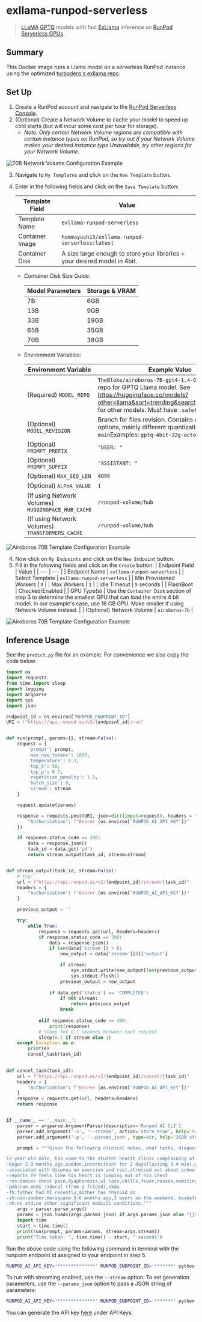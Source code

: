 # exllama-runpod-serverless

> [LLaMA](https://ai.facebook.com/blog/large-language-model-llama-meta-ai/) [GPTQ](https://arxiv.org/abs/2210.17323) models with fast [ExLlama](https://github.com/turboderp/exllama) inference on [RunPod Serverless GPUs](https://www.runpod.io/serverless-gpu)

## Summary
This Docker image runs a Llama model on a serverless RunPod instance using the optimized [turboderp's exllama repo](https://github.com/turboderp/exllama).

## Set Up
1. Create a RunPod account and navigate to the [RunPod Serverless Console](https://www.runpod.io/console/serverless).
2. (Optional) Create a Network Volume to cache your model to speed up cold starts (but will incur some cost per hour for storage).
    - *Note: Only certain Network Volume regions are compatible with certain instance types on RunPod, so try out if your Network Volume makes your desired instance type Unavailable, try other regions for your Network Volume.*

![70B Network Volume Configuration Example](artifacts/yh_runpod_network_volume_screenshot.png)

3. Navigate to `My Templates` and click on the `New Template` button.
4. Enter in the following fields and click on the `Save Template` button:

    | Template Field  | Value                                                                     |
    |-----------------|---------------------------------------------------------------------------|
    | Template Name   | `exllama-runpod-serverless`                                               |
    | Container Image | `hommayushi3/exllama-runpod-serverless:latest`                            |
    | Container Disk  | A size large enough to store your libraries + your desired model in 4bit. |

    - Container Disk Size Guide:

        | Model Parameters | Storage & VRAM |
        |------------------|----------------|
        | 7B               | 6GB            |
        | 13B              | 9GB            |
        | 33B              | 19GB           |
        | 65B              | 35GB           |
        | 70B              | 38GB           |

    - Environment Variables:

        | Environment Variable | Example Value |
        | --- | --- |
        | (Required) `MODEL_REPO` | `TheBloke/airoboros-7B-gpt4-1.4-GPTQ` or any other repo for GPTQ Llama model. See https://huggingface.co/models?other=llama&sort=trending&search=thebloke+gptq for other models. Must have `.safetensors` file(s). |
        | (Optional) `MODEL_REVISION` | Branch for files revision. Contains different model options, mainly different quantization. Default: `main`Examples: `gptq-4bit-32g-actorder_True`                                                             |
        | (Optional) `PROMPT_PREFIX` | `"USER: "` |
        | (Optional) `PROMPT_SUFFIX` | `"ASSISTANT: "` |
        | (Optional) `MAX_SEQ_LEN` | `4096` |
        | (Optional) `ALPHA_VALUE` | `1` |
        | (If using Network Volumes) `HUGGINGFACE_HUB_CACHE` | `/runpod-volume/hub` |
        | (If using Network Volumes) `TRANSFORMERS_CACHE` | `/runpod-volume/hub` |

![Airoboros 70B Template Configuration Example](artifacts/yh_airoboros_70b_template_screenshot.png)

4. Now click on `My Endpoints` and click on the `New Endpoint` button.
5. Fill in the following fields and click on the `Create` button:
    | Endpoint Field | Value |
    | --- | --- |
    | Endpoint Name | `exllama-runpod-serverless` |
    | Select Template | `exllama-runpod-serverless` |
    | Min Provisioned Workers | `0` |
    | Max Workers | `1` |
    | Idle Timeout | `5` seconds |
    | FlashBoot | Checked/Enabled |
    | GPU Type(s) | Use the `Container Disk` section of step 3 to determine the smallest GPU that can load the entire 4 bit model. In our example's case, use 16 GB GPU. Make smaller if using Network Volume instead. |
    | (Optional) Network Volume | `airoboros-7b` |

![Airoboros 70B Template Configuration Example](artifacts/yh_airoboros_70b_template_screenshot.png)

## Inference Usage
See the `predict.py` file for an example. For convenience we also copy the code below.

```py
import os
import requests
from time import sleep
import logging
import argparse
import sys
import json

endpoint_id = os.environ["RUNPOD_ENDPOINT_ID"]
URI = f"https://api.runpod.ai/v2/{endpoint_id}/run"


def run(prompt, params={}, stream=False):
    request = {
        'prompt': prompt,
        'max_new_tokens': 1800,
        'temperature': 0.3,
        'top_k': 50,
        'top_p': 0.7,
        'repetition_penalty': 1.2,
        'batch_size': 8,
        'stream': stream
    }

    request.update(params)

    response = requests.post(URI, json=dict(input=request), headers = {
        "Authorization": f"Bearer {os.environ['RUNPOD_AI_API_KEY']}"
    })

    if response.status_code == 200:
        data = response.json()
        task_id = data.get('id')
        return stream_output(task_id, stream=stream)


def stream_output(task_id, stream=False):
    # try:
    url = f"https://api.runpod.ai/v2/{endpoint_id}/stream/{task_id}"
    headers = {
        "Authorization": f"Bearer {os.environ['RUNPOD_AI_API_KEY']}"
    }

    previous_output = ''

    try:
        while True:
            response = requests.get(url, headers=headers)
            if response.status_code == 200:
                data = response.json()
                if len(data['stream']) > 0:
                    new_output = data['stream'][0]['output']

                    if stream:
                        sys.stdout.write(new_output[len(previous_output):])
                        sys.stdout.flush()
                    previous_output = new_output
                
                if data.get('status') == 'COMPLETED':
                    if not stream:
                        return previous_output
                    break
                    
            elif response.status_code >= 400:
                print(response)
            # Sleep for 0.1 seconds between each request
            sleep(0.1 if stream else 1)
    except Exception as e:
        print(e)
        cancel_task(task_id)
    

def cancel_task(task_id):
    url = f"https://api.runpod.ai/v2/{endpoint_id}/cancel/{task_id}"
    headers = {
        "Authorization": f"Bearer {os.environ['RUNPOD_AI_API_KEY']}"
    }
    response = requests.get(url, headers=headers)
    return response


if __name__ == '__main__':
    parser = argparse.ArgumentParser(description='Runpod AI CLI')
    parser.add_argument('-s', '--stream', action='store_true', help='Stream output')
    parser.add_argument('-p', '--params_json', type=str, help='JSON string of generation params')

    prompt = """Given the following clinical notes, what tests, diagnoses, and recommendations should the I give? Provide your answer as a detailed report with labeled sections "Diagnostic Tests", "Possible Diagnoses", and "Patient Recommendations".

17-year-old male, has come to the student health clinic complaining of heart pounding. Mr. Cleveland's mother has given verbal consent for a history, physical examination, and treatment
-began 2-3 months ago,sudden,intermittent for 2 days(lasting 3-4 min),worsening,non-allev/aggrav
-associated with dispnea on exersion and rest,stressed out about school
-reports fe feels like his heart is jumping out of his chest
-ros:denies chest pain,dyaphoresis,wt loss,chills,fever,nausea,vomiting,pedal edeam
-pmh:non,meds :aderol (from a friend),nkda
-fh:father had MI recently,mother has thyroid dz
-sh:non-smoker,mariguana 5-6 months ago,3 beers on the weekend, basketball at school
-sh:no std,no other significant medical conditions."""
    args = parser.parse_args()
    params = json.loads(args.params_json) if args.params_json else "{}"
    import time
    start = time.time()
    print(run(prompt, params=params, stream=args.stream))
    print("Time taken: ", time.time() - start, " seconds")
```

Run the above code using the following command in terminal with the runpoint endpoint id assigned to your endpoint in step 5.
```bash
RUNPOD_AI_API_KEY='**************' RUNPOD_ENDPOINT_ID='*******' python predict.py
```
To run with streaming enabled, use the `--stream` option. To set generation parameters, use the `--params_json` option to pass a JSON string of parameters:
```bash
RUNPOD_AI_API_KEY='**************' RUNPOD_ENDPOINT_ID='*******' python predict.py --params_json '{"temperature": 0.3, "max_tokens": 1000, "prompt_prefix": "USER: ", "prompt_suffix": "ASSISTANT: "}'
```
You can generate the API key [here](https://www.runpod.io/console/serverless/user/settings) under API Keys.
